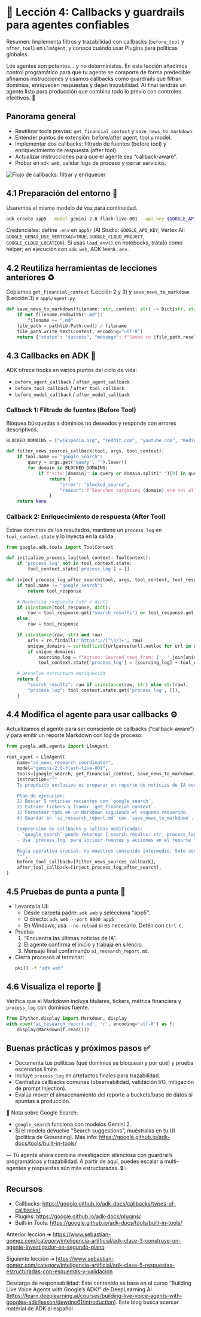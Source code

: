 # 🧩 Lección 4: Callbacks y guardrails para agentes confiables

Resumen: Implementa filtros y trazabilidad con callbacks (`before_tool` y `after_tool`) en `LlmAgent`, y conoce cuándo usar Plugins para políticas globales.

Los agentes son potentes… y no deterministas. En esta lección añadimos control programático para que tu agente se comporte de forma predecible: afinamos instrucciones y usamos callbacks como guardrails que filtran dominios, enriquecen respuestas y dejan trazabilidad. Al final tendrás un agente listo para producción que combina todo lo previo con controles efectivos. 💪

## Panorama general
- Reutilizar tools previas: `get_financial_context` y `save_news_to_markdown`.
- Entender puntos de extensión: before/after agent, tool y model.
- Implementar dos callbacks: filtrado de fuentes (before tool) y enriquecimiento de respuesta (after tool).
- Actualizar instrucciones para que el agente sea “callback-aware”.
- Probar en `adk web`, validar logs de proceso y cerrar servicios.

![Flujo de callbacks: filtrar y enriquecer](./images/lesson4_callbacks.svg)

## 4.1 Preparación del entorno 🔧
Usaremos el mismo modelo de voz para continuidad.

```bash
adk create app5 --model gemini-2.0-flash-live-001 --api_key $GOOGLE_API_KEY
```

Credenciales: define `.env` en `app5/` (AI Studio: `GOOGLE_API_KEY`; Vertex AI: `GOOGLE_GENAI_USE_VERTEXAI=TRUE`, `GOOGLE_CLOUD_PROJECT`, `GOOGLE_CLOUD_LOCATION`). Si usas `load_env()` en notebooks, trátalo como helper; en ejecución con `adk web`, ADK leerá `.env`.

## 4.2 Reutiliza herramientas de lecciones anteriores ♻️
Copiamos `get_financial_context` (Lección 2 y 3) y `save_news_to_markdown` (Lección 3) a `app5/agent.py`.

```python
def save_news_to_markdown(filename: str, content: str) -> Dict[str, str]:
    if not filename.endswith(".md"):
        filename += ".md"
    file_path = pathlib.Path.cwd() / filename
    file_path.write_text(content, encoding="utf-8")
    return {"status": "success", "message": f"Saved to {file_path.resolve()}"}
```

## 4.3 Callbacks en ADK 🧠
ADK ofrece hooks en varios puntos del ciclo de vida:
- `before_agent_callback` / `after_agent_callback`
- `before_tool_callback` / `after_tool_callback`
- `before_model_callback` / `after_model_callback`

### Callback 1: Filtrado de fuentes (Before Tool)
Bloquea búsquedas a dominios no deseados y responde con errores descriptivos.

```python
BLOCKED_DOMAINS = ["wikipedia.org", "reddit.com", "youtube.com", "medium.com", "investopedia.com", "quora.com"]

def filter_news_sources_callback(tool, args, tool_context):
    if tool.name == "google_search":
        query = args.get("query", "").lower()
        for domain in BLOCKED_DOMAINS:
            if f"site:{domain}" in query or domain.split(".")[0] in query:
                return {
                    "error": "blocked_source",
                    "reason": f"Searches targeting {domain} are not allowed. Use professional news sources.",
                }
    return None
```

### Callback 2: Enriquecimiento de respuesta (After Tool)
Extrae dominios de los resultados, mantiene un `process_log` en `tool_context.state` y lo inyecta en la salida.

```python
from google.adk.tools import ToolContext

def initialize_process_log(tool_context: ToolContext):
    if 'process_log' not in tool_context.state:
        tool_context.state['process_log'] = []

def inject_process_log_after_search(tool, args, tool_context, tool_response):
    if tool.name != "google_search":
        return tool_response

    # Normaliza respuesta (str o dict)
    if isinstance(tool_response, dict):
        raw = tool_response.get("search_results") or tool_response.get("results") or ""
    else:
        raw = tool_response

    if isinstance(raw, str) and raw:
        urls = re.findall(r'https?://[^\s/]+', raw)
        unique_domains = sorted(list({urlparse(url).netloc for url in urls}))
        if unique_domains:
            sourcing_log = f"Action: Sourced news from: {', '.join(unique_domains)}."
            tool_context.state['process_log'] = [sourcing_log] + tool_context.state.get('process_log', [])

    # Devuelve estructura enriquecida
    return {
        "search_results": raw if isinstance(raw, str) else str(raw),
        "process_log": tool_context.state.get('process_log', []),
    }
```

## 4.4 Modifica el agente para usar callbacks ⚙️
Actualizamos el agente para ser consciente de callbacks (“callback-aware”) y para emitir un reporte Markdown con log de proceso.

```python
from google.adk.agents import LlmAgent

root_agent = LlmAgent(
    name="ai_news_research_coordinator",
    model="gemini-2.0-flash-live-001",
    tools=[google_search, get_financial_context, save_news_to_markdown],
    instruction="""
    Tu propósito exclusivo es preparar un reporte de noticias de IA con contexto financiero.

    Plan de ejecución:
    1) Buscar 5 noticias recientes con `google_search`.
    2) Extraer tickers y llamar `get_financial_context`.
    3) Formatear todo en un Markdown siguiendo el esquema requerido.
    4) Guardar en `ai_research_report.md` con `save_news_to_markdown`.

    Comprensión de callbacks y salidas modificadas:
    - `google_search` puede retornar { search_results: str, process_log: list[str] }.
    - Usa `process_log` para incluir fuentes y acciones en el reporte final.

    Regla operativa crucial: no muestres contenido intermedio. Solo confirma inicio y entrega final.
    """,
    before_tool_callback=[filter_news_sources_callback],
    after_tool_callback=[inject_process_log_after_search],
)
```

## 4.5 Pruebas de punta a punta 🧪
- Levanta la UI:
  - Desde carpeta padre: `adk web` y selecciona "app5".
  - O directo: `adk web --port 8000 app5`
  - En Windows, usa `--no-reload` si es necesario. Detén con `Ctrl-C`.
- Prueba:
  1) “Encuentra las últimas noticias de IA”.
  2) El agente confirma el inicio y trabaja en silencio.
  3) Mensaje final confirmando `ai_research_report.md`.
- Cierra procesos al terminar:
  ```bash
  pkill -f "adk web"
  ```

## 4.6 Visualiza el reporte 📄
Verifica que el Markdown incluya titulares, tickers, métrica financiera y `process_log` con dominios fuente.

```python
from IPython.display import Markdown, display
with open('ai_research_report.md', 'r', encoding='utf-8') as f:
    display(Markdown(f.read()))
```

## Buenas prácticas y próximos pasos ✅
- Documenta tus políticas (qué dominios se bloquean y por qué) y prueba escenarios límite.
- Incluye `process_log` en artefactos finales para trazabilidad.
- Centraliza callbacks comunes (observabilidad, validación I/O, mitigación de prompt injection).
- Evalúa mover el almacenamiento del reporte a buckets/base de datos si apuntas a producción.

📌 Nota sobre Google Search:
- `google_search` funciona con modelos Gemini 2.
- Si el modelo devuelve "Search suggestions", muéstralas en tu UI (política de Grounding). Más info: https://google.github.io/adk-docs/tools/built-in-tools/

—
Tu agente ahora combina investigación silenciosa con guardrails programáticos y trazabilidad. A partir de aquí, puedes escalar a multi-agentes y respuestas aún más estructuradas. 🔒✨

## Recursos
- Callbacks: https://google.github.io/adk-docs/callbacks/types-of-callbacks/
- Plugins: https://google.github.io/adk-docs/plugins/
- Built‑in Tools: https://google.github.io/adk-docs/tools/built-in-tools/

Anterior lección ➜ https://www.sebastian-gomez.com/category/inteligencia-artificial/adk-clase-3-construye-un-agente-investigador-en-segundo-plano

Siguiente lección ➜ https://www.sebastian-gomez.com/category/inteligencia-artificial/adk-clase-5-respuestas-estructuradas-con-esquemas-y-validacion

Descargo de responsabilidad: Este contenido se basa en el curso “Building Live Voice Agents with Google’s ADK!” de DeepLearning.AI (https://learn.deeplearning.ai/courses/building-live-voice-agents-with-googles-adk/lesson/dewdno61/introduction). Este blog busca acercar material de ADK al español.
